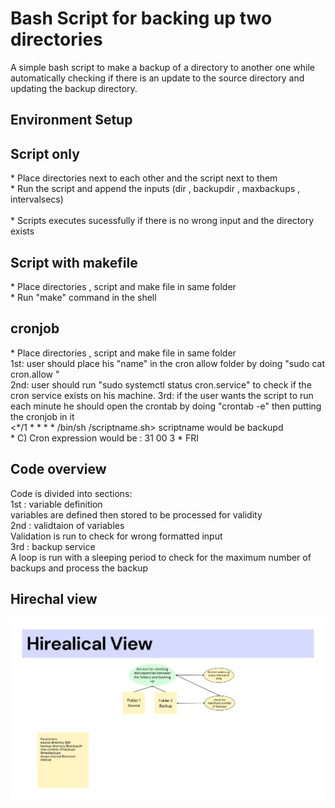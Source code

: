 # Bash Script for backing up two directories

A simple bash script to make a backup of a directory to another one while automatically checking if there is an update to the source directory and updating the backup directory.

## Environment Setup
<h2> Script only </h2>
<p> * Place directories next to each other and the script next to them <br>
 * Run the script and append the inputs (dir , backupdir , maxbackups , intervalsecs)<br>
  <Running in sudo mode will ensure process stability> <br>
 * Scripts executes sucessfully if there is no wrong input and the directory exists <br>
  </p>

<h2> Script with makefile </h2>
<p>* Place directories , script and make file in same folder <br>
  * Run "make" command in the shell <br>
 </p>
<h2> cronjob </h2>
<p>* Place directories , script and make file in same folder <br>
  1st: user should place his "name" in the cron allow folder
  by doing "sudo cat cron.allow <their-name>" <br>
  2nd: user should run "sudo systemctl status cron.service"
to check if the cron service exists on his machine.
  3rd: if the user wants the script to run each minute he should open the crontab 
by doing "crontab -e" then putting the cronjob in it <br>
  <*/1 * * * * /bin/sh <pathtoscript>/scriptname.sh>
  scriptname would be backupd <br>
   * C) Cron expression would be : 31 00 3 * FRI <br>
 </p>


## Code overview
Code is divided into sections: <br>
1st : variable definition <br>
variables are defined then stored to be processed for validity <br>
 2nd : validtaion of variables <br>
 Validation is run to check for wrong formatted input <br>
 3rd : backup service <br>
 A loop is run with a sleeping period to check for the maximum number of backups and process the backup <br>
## Hirechal view

<img src="view.jpg">
